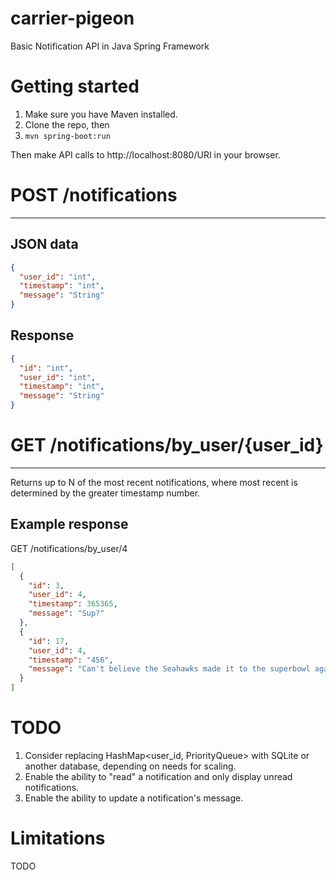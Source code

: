 # carrier-pigeon
Basic Notification API in Java Spring Framework

# Getting started
1. Make sure you have Maven installed.
2. Clone the repo, then
3. `mvn spring-boot:run`

Then make API calls to http://localhost:8080/URI in your browser.

# POST /notifications
---
## JSON data
```json
{ 
  "user_id": "int",
  "timestamp": "int",
  "message": "String"
}
```
## Response
```json
{
  "id": "int",
  "user_id": "int",
  "timestamp": "int",
  "message": "String"
}
```

# GET /notifications/by_user/{user_id}
---
Returns up to N of the most recent notifications, where most recent is determined by the greater timestamp number.
## Example response
GET /notifications/by_user/4
```json
[
  {
    "id": 3,
    "user_id": 4,
    "timestamp": 365365,
    "message": "Sup?"
  },
  {
    "id": 17,
    "user_id": 4,
    "timestamp": "456",
    "message": "Can't believe the Seahawks made it to the superbowl again :o"
  }
]
```

# TODO

1. Consider replacing HashMap<user_id, PriorityQueue<Notification>> with SQLite or another database, depending on needs for scaling.
2. Enable the ability to "read" a notification and only display unread notifications.
3. Enable the ability to update a notification's message.

# Limitations

TODO
